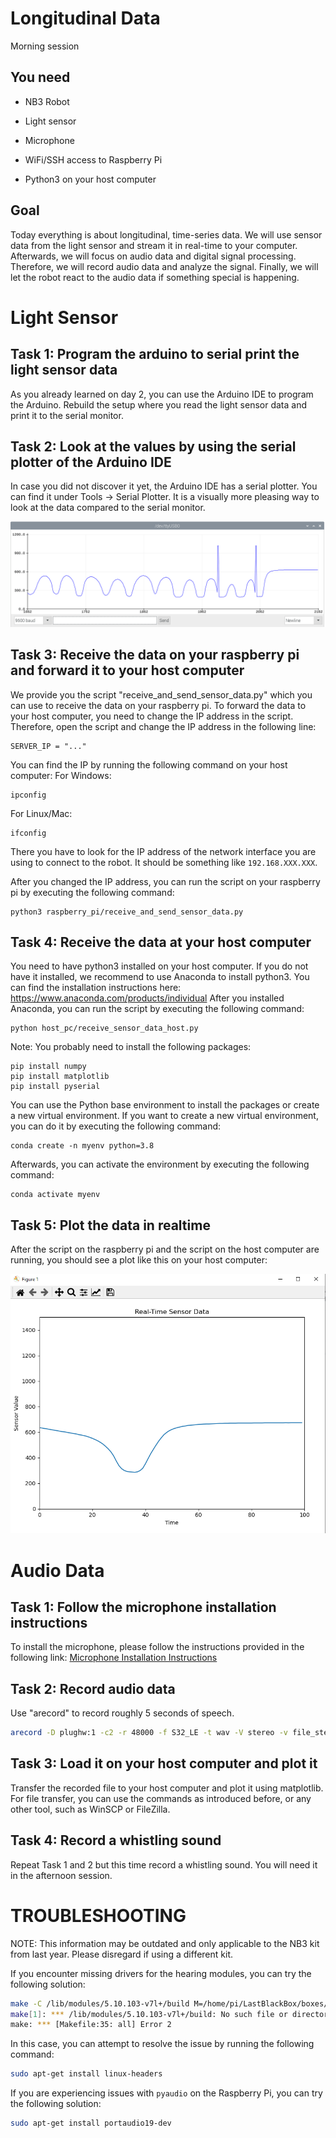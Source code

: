 Longitudinal Data
==============

Morning session

You need
--------

- NB3 Robot

- Light sensor

- Microphone

- WiFi/SSH access to Raspberry Pi

- Python3 on your host computer

Goal
----
Today everything is about longitudinal, time-series data. We will use sensor data from the light sensor and stream it 
in real-time to your computer. Afterwards, we will focus on audio data and digital signal processing. Therefore, we will
record audio data and analyze the signal. Finally, we will let the robot react to the audio data if something special is
happening.

# Light Sensor

Task 1: Program the arduino to serial print the light sensor data
---------------------------
As you already learned on day 2, you can use the Arduino IDE to program the Arduino. Rebuild the setup where you read
the light sensor data and print it to the serial monitor.


Task 2: Look at the values by using the serial plotter of the Arduino IDE
------------------------------------
In case you did not discover it yet, the Arduino IDE has a serial plotter. You can find it under Tools -> Serial Plotter.
It is a visually more pleasing way to look at the data compared to the serial monitor.

![Serial Plotter](./_resources/media/sensor_data_serial_plotter.png)


Task 3: Receive the data on your raspberry pi and forward it to your host computer
--------------------------------------
We provide you the script "receive_and_send_sensor_data.py" which you can use to receive the data on your raspberry pi.
To forward the data to your host computer, you need to change the IP address in the script. Therefore, open the script
and change the IP address in the following line:

    SERVER_IP = "..."

You can find the IP by running the following command on your host computer:
For Windows:

    ipconfig

For Linux/Mac:
    
    ifconfig

There you have to look for the IP address of the network interface you are using to connect to the robot. It should be
something like `192.168.XXX.XXX`.

After you changed the IP address, you can run the script on your raspberry pi by executing the following command:

    python3 raspberry_pi/receive_and_send_sensor_data.py


Task 4: Receive the data at your host computer
-----------------------------------
You need to have python3 installed on your host computer. If you do not have it installed, we recommend to use
Anaconda to install python3. You can find the installation instructions here: https://www.anaconda.com/products/individual
After you installed Anaconda, you can run the script by executing the following command:

    python host_pc/receive_sensor_data_host.py

Note: You probably need to install the following packages:

    pip install numpy
    pip install matplotlib
    pip install pyserial

You can use the Python base environment to install the packages or create a new virtual environment. If you want to
create a new virtual environment, you can do it by executing the following command:

    conda create -n myenv python=3.8

Afterwards, you can activate the environment by executing the following command:
    
    conda activate myenv


Task 5: Plot the data in realtime
---------------------------------
After the script on the raspberry pi and the script on the host computer are running, you should see a plot like 
this on your host computer:

![Realtime Plot](./_resources/media/sensor_data_real_time.png)

# Audio Data
Task 1: Follow the microphone installation instructions
---------------------------------
To install the microphone, please follow the instructions provided in the following link: [Microphone Installation Instructions](https://github.com/NoBlackBoxes/LastBlackBox/tree/master/boxes/audio/i2s)

Task 2: Record audio data
---------------------------------
Use "arecord" to record roughly 5 seconds of speech. 

```bash
arecord -D plughw:1 -c2 -r 48000 -f S32_LE -t wav -V stereo -v file_stereo.wav
```

Task 3: Load it on your host computer and plot it
---------------------------------
Transfer the recorded file to your host computer and plot it using matplotlib. For file transfer, you can use the commands as introduced before, or any other tool, such as WinSCP or FileZilla. 


Task 4: Record a whistling sound
---------------------------------
Repeat Task 1 and 2 but this time record a whistling sound. You will need it in the afternoon session.



TROUBLESHOOTING
===============

NOTE: This information may be outdated and only applicable to the NB3 kit from last year. Please disregard if using a different kit.

If you encounter missing drivers for the hearing modules, you can try the following solution:

```bash
make -C /lib/modules/5.10.103-v7l+/build M=/home/pi/LastBlackBox/boxes/hearing/i2s/driver modules
make[1]: *** /lib/modules/5.10.103-v7l+/build: No such file or directory.  Stop.
make: *** [Makefile:35: all] Error 2
```

In this case, you can attempt to resolve the issue by running the following command:

```bash
sudo apt-get install linux-headers
```

If you are experiencing issues with `pyaudio` on the Raspberry Pi, you can try the following solution:

```bash
sudo apt-get install portaudio19-dev
```
